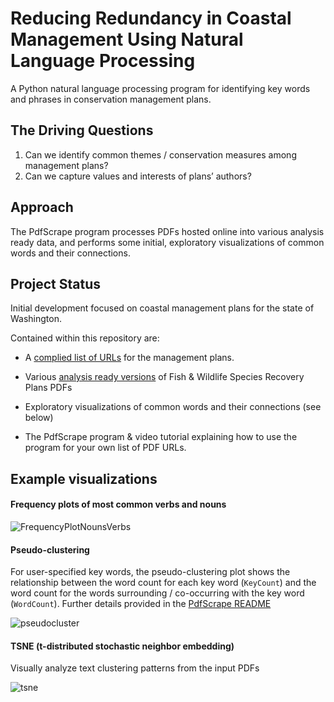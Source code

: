 # Reducing Redundancy in Coastal Management Using Natural Language Processing

A Python natural language processing program for identifying key words and phrases in conservation management plans.

## The Driving Questions
1. Can we identify common themes / conservation measures among management plans?
2. Can we capture values and interests of plans’ authors?

## Approach

The PdfScrape program processes PDFs hosted online into various analysis ready data, and performs some initial, exploratory visualizations of common words and their connections.


## Project Status

Initial development focused on coastal management plans for the state of Washington. 

Contained within this repository are:

+ A [complied list of URLs](https://raw.githubusercontent.com/COMET-NLP-Group/Repository/main/PdfScrape/inputs/management-plan-urls.txt) for the management plans.

+ Various [analysis ready versions](https://github.com/COMET-NLP-Group/Repository/tree/main/PdfScrape/FWLS_Data) of Fish & Wildlife Species Recovery Plans PDFs

+ Exploratory visualizations of common words and their connections (see below)

+ The PdfScrape program & video tutorial explaining how to use the program for your own list of PDF URLs.

## Example visualizations

#### Frequency plots of most common verbs and nouns

![FrequencyPlotNounsVerbs](https://raw.githubusercontent.com/COMET-NLP-Group/Repository/main/PdfScrape/examples/FishWildLife_ALL_Pdf_FreqNounsVerbs_1.png)

#### Pseudo-clustering

For user-specified key words, the pseudo-clustering plot shows the relationship between the word count for each key word (`KeyCount`) and the word count for the words surrounding / co-occurring with the key word (`WordCount`). Further details provided in the [PdfScrape README](https://github.com/COMET-NLP-Group/Repository/tree/main/PdfScrape)


![pseudocluster](https://raw.githubusercontent.com/COMET-NLP-Group/Repository/main/PdfScrape/examples/KeyWordCount_PseudoClustering_1.png)

#### TSNE (t-distributed stochastic neighbor embedding)

Visually analyze text clustering patterns from the input PDFs

![tsne](https://raw.githubusercontent.com/COMET-NLP-Group/Repository/main/PdfScrape/examples/TSNE_Perp30_4xKeyPhrases.png)
